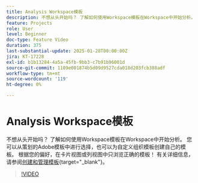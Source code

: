 ```yaml
---
title: Analysis Workspace模板
description: 不想从头开始吗？ 了解如何使用Workspace模板在Workspace中开始分析。 您可以从策划的Adobe模板中进行选择，也可以为自定义组织模板创建自己的模板。 根据您的偏好，在卡片视图或列视图中只浏览正确的模板！
feature: Projects
role: User
level: Beginner
doc-type: Feature Video
duration: 375
last-substantial-update: 2025-01-28T00:00:00Z
jira: KT-17228
exl-id: b1b13284-4a5a-45fb-9bb3-c7b91b96001d
source-git-commit: 1109e001874b5d09d9527cda018d203fcb388adf
workflow-type: tm+mt
source-wordcount: '119'
ht-degree: 0%

---
```


# Analysis Workspace模板

不想从头开始吗？ 了解如何使用Workspace模板在Workspace中开始分析。 您可以从策划的Adobe模板中进行选择，也可以为自定义组织模板创建自己的模板。 根据您的偏好，在卡片视图或列视图中只浏览正确的模板！ 有关详细信息，请参阅[创建和管理模板](https://experienceleague.adobe.com/zh-hans/docs/analytics-platform/using/cja-workspace/templates/create-templates?lang=cn){target="_blank"}。

>[!VIDEO](https://video.tv.adobe.com/v/3443180/?learn=on&enablevpops&captions=chi_hans)
